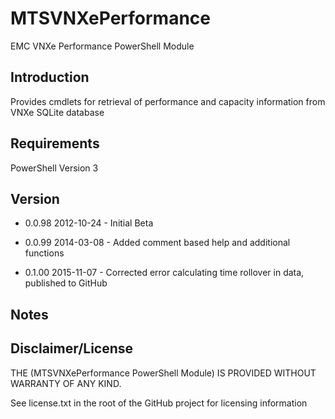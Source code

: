 MTSVNXePerformance
=============
EMC VNXe Performance PowerShell Module


Introduction
-------
Provides cmdlets for retrieval of performance and capacity information from VNXe SQLite database


Requirements
-------
PowerShell Version 3


Version
-------
- 0.0.98 2012-10-24 - Initial Beta

- 0.0.99 2014-03-08 - Added comment based help and additional functions

- 0.1.00 2015-11-07 - Corrected error calculating time rollover in data, published to GitHub


Notes
------




Disclaimer/License
-----------
THE (MTSVNXePerformance PowerShell Module) IS PROVIDED WITHOUT WARRANTY OF ANY KIND.

See license.txt in the root of the GitHub project for licensing information